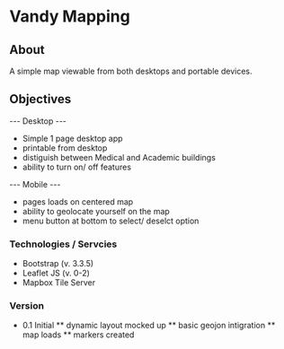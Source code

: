 # Vandy Mapping

## About

A simple map viewable from both desktops and portable devices.

## Objectives

--- Desktop ---

* Simple 1 page desktop app
* printable from desktop
* distiguish between Medical and Academic buildings
* ability to turn on/ off features 


--- Mobile ---

* pages loads on centered map
* ability to geolocate yourself on the map
* menu button at bottom to select/ deselct option 


### Technologies / Servcies

* Bootstrap (v. 3.3.5)
* Leaflet JS (v. 0-2)
* Mapbox Tile Server 

### Version

* 0.1 Initial 
** dynamic layout mocked up
** basic geojon intigration 
** map loads
** markers created 
